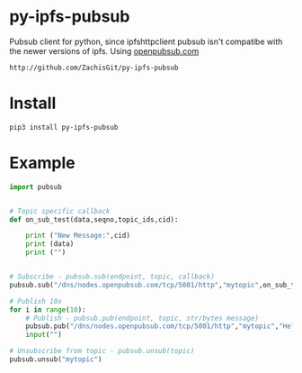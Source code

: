# py-ipfs-pubsub
Pubsub client for python, since ipfshttpclient pubsub isn't compatibe with the newer versions of ipfs. Using [openpubsub.com](http://openpubsub.com/)

    http://github.com/ZachisGit/py-ipfs-pubsub
 

# Install

    pip3 install py-ipfs-pubsub

# Example

```python
import pubsub


# Topic specific callback
def on_sub_test(data,seqno,topic_ids,cid):

	print ("New Message:",cid)
	print (data)
	print ("")


# Subscribe - pubsub.sub(endpoint, topic, callback)
pubsub.sub("/dns/nodes.openpubsub.com/tcp/5001/http","mytopic",on_sub_test)

# Publish 10x
for i in range(10):
	# Publish - pubsub.pub(endpoint, topic, str/bytes message)
	pubsub.pub("/dns/nodes.openpubsub.com/tcp/5001/http","mytopic","Hello World!")
	input("")

# Unsubscribe from topic - pubsub.unsub(topic)
pubsub.unsub("mytopic")
```
